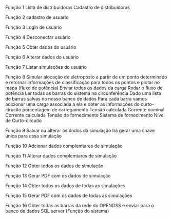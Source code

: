 Função 1
	Lista de distribuidoras
		Cadastro de distribuidoras
		
Função 2
	cadastro de usuario
	
Função 3
	Login de usuário
	
Função 4
	Desconectar usuário
	
Função 5
	Obter dados do usuário
	
Função 6
	Alterar dados do usuário
	
Função 7
	Listar simulações do usuário
	
Função 8
	Simular alocação de eletroposto a partir de um ponto determinado e retornar informações de classificação para todos os pontos e plotar no mapa (fluxo de potência)
		Enviar todos os dados da carga
		Rodar o fluxo de potência
		Ler todas as barras do sistema na circunferência
			Dado uma lista de barras salvas no nosso banco de dados
		Para cada barra vamos adicionar uma carga associada a ela e obter as informações do curto-cirucito
			porcentagem de carregamento
			Tensão calculada
			Corrente nominal
			Corrente calculada
			Tensão de fornecimento
			Sistema de fornecimento
			Nível de Curto-circuito			

Função 9
	Salvar ou alterar os dados da simulação
		Irá gerar uma chave única para essa simulação
	
Função 10
	Adcionar dados complemtares de simulação
	
Função 11
	Alterar dados complemtares de simulação
	
Função 12
	Obter todos os dados de simulação
	
Função 13
	Gerar PDF com os dados de simulação
	
Função 14
	Obter todos os dados de todas as simulações
	
Função 15
	Gerar PDF com os dados de todas as simulações
	
Função 16
	Obter todas as barras da rede do OPENDSS e enviar para o banco de dados SQL server (Função do sistema)
	